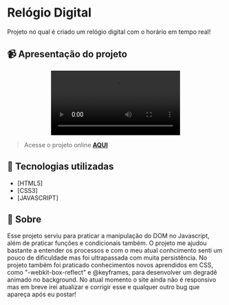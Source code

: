 # Relógio Digital 
Projeto no qual é criado um relógio digital com o horário em tempo real!


## 📹 Apresentação do projeto
<div align="center">
  <video src="https://user-images.githubusercontent.com/99294586/195660682-a2f4bd8a-68fe-48d9-8b7d-0e6bf7143450.mp4" >
</div>

> Acesse o projeto online **[AQUI](https://myclock2.netlify.app/)**
## 🚀 Tecnologias utilizadas

- [HTML5] 
- [CSS3]
- [JAVASCRIPT]

## 📝 Sobre

Esse  projeto serviu para praticar a manipulação do DOM no Javascript, além de praticar funções e condicionais também. O projeto me ajudou bastante a entender os processos e com o meu atual conhcimento senti um pouco de dificuldade mas foi ultrapassada com muita persistência. No projeto também foi praticado conhecimentos novos aprendidos em CSS, como "-webkit-box-reflect" e @keyframes, para desenvolver um degradê animado no background. No atual momento o site ainda não é responsivo mas em breve irei atualizar e corrigir esse e qualquer outro bug que apareça após eu postar!


